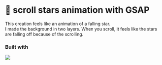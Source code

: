 # 💫 scroll stars animation with GSAP

This creation feels like an animation of a falling star. <br/>
I made the background in two layers.
When you scroll, it feels like the stars are falling off because of the scrolling.

### Built with
<img src="https://img.shields.io/badge/green%20sock-88CE02?style=for-the-badge&logo=greensock&logoColor=white">
